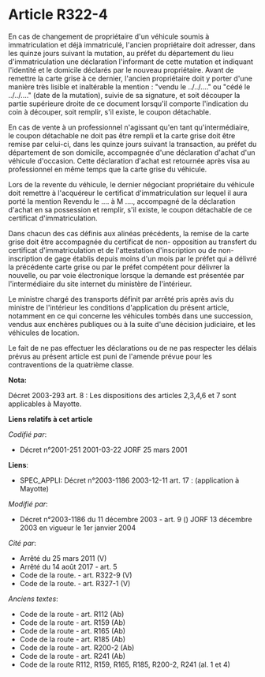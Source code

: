 # Article R322-4

En cas de changement de propriétaire d'un véhicule soumis à immatriculation et déjà immatriculé, l'ancien propriétaire doit
adresser, dans les quinze jours suivant la mutation, au préfet du département du lieu d'immatriculation une déclaration
l'informant de cette mutation et indiquant l'identité et le domicile déclarés par le nouveau propriétaire. Avant de remettre
la carte grise à ce dernier, l'ancien propriétaire doit y porter d'une manière très lisible et inaltérable la mention :
"vendu le ../../...." ou "cédé le ../../...." (date de la mutation), suivie de sa signature, et soit découper la partie
supérieure droite de ce document lorsqu'il comporte l'indication du coin à découper, soit remplir, s'il existe, le coupon
détachable.

En cas de vente à un professionnel n'agissant qu'en tant qu'intermédiaire, le coupon détachable ne doit pas être rempli et la
carte grise doit être remise par celui-ci, dans les quinze jours suivant la transaction, au préfet du département de son
domicile, accompagnée d'une déclaration d'achat d'un véhicule d'occasion. Cette déclaration d'achat est retournée après visa
au professionnel en même temps que la carte grise du véhicule.

Lors de la revente du véhicule, le dernier négociant propriétaire du véhicule doit remettre à l'acquéreur le certificat
d'immatriculation sur lequel il aura porté la mention Revendu le .... à M ...., accompagné de la déclaration d'achat en sa
possession et remplir, s'il existe, le coupon détachable de ce certificat d'immatriculation.

Dans chacun des cas définis aux alinéas précédents, la remise de la carte grise doit être accompagnée du certificat de non-
opposition au transfert du certificat d'immatriculation et de l'attestation d'inscription ou de non-inscription de gage
établis depuis moins d'un mois par le préfet qui a délivré la précédente carte grise ou par le préfet compétent pour délivrer
la nouvelle, ou par voie électronique lorsque la demande est présentée par l'intermédiaire du site internet du ministère de
l'intérieur.

Le ministre chargé des transports définit par arrêté pris après avis du ministre de l'intérieur les conditions d'application
du présent article, notamment en ce qui concerne les véhicules tombés dans une succession, vendus aux enchères publiques ou à
la suite d'une décision judiciaire, et les véhicules de location.

Le fait de ne pas effectuer les déclarations ou de ne pas respecter les délais prévus au présent article est puni de l'amende
prévue pour les contraventions de la quatrième classe.

**Nota:**

Décret 2003-293 art. 8 : Les dispositions des articles 2,3,4,6 et 7 sont applicables à Mayotte.

**Liens relatifs à cet article**

_Codifié par_:

  - Décret n°2001-251 2001-03-22 JORF 25 mars 2001

**Liens**:

  - SPEC_APPLI: Décret n°2003-1186 2003-12-11 art. 17 : (application à Mayotte)

_Modifié par_:

  - Décret n°2003-1186 du 11 décembre 2003 - art. 9 () JORF 13 décembre 2003 en vigueur le 1er janvier 2004

_Cité par_:

  - Arrêté du 25 mars 2011 (V)
  - Arrêté du 14 août 2017 - art. 5
  - Code de la route. - art. R322-9 (V)
  - Code de la route. - art. R327-1 (V)

_Anciens textes_:

  - Code de la route - art. R112 (Ab)
  - Code de la route - art. R159 (Ab)
  - Code de la route - art. R165 (Ab)
  - Code de la route - art. R185 (Ab)
  - Code de la route - art. R200-2 (Ab)
  - Code de la route - art. R241 (Ab)
  - Code de la route R112, R159, R165, R185, R200-2, R241 (al. 1 et 4)
